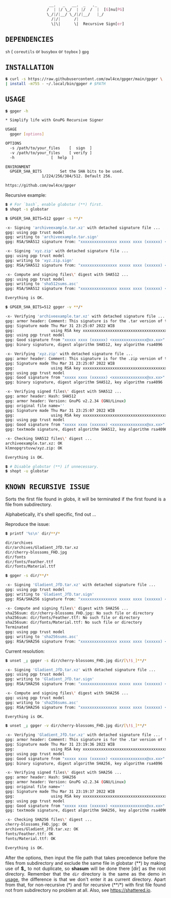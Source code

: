 <div align="justify">

<div align="center">

```css
‌‌‌‌‬‬‬‍‌‌‌‌‌‬‌‌ _‌‌‌‌‌﻿‌‬_, ‌‌‌‌‌﻿‌‌  _   ‌‌‌‌‌﻿‌‬__,  _  ‌‌‌‌‌﻿‌‬ ,_‌‌‌‌‌‬‌‌  ‌‌‌‌‍‬﻿﻿‌‌‌‌‍﻿‍﻿    ‌‌‌‌‍‬﻿‌  ‌‌‌‌‌﻿‍‌  ‌‌‌‌‍‬‌﻿  ‌‌‌‌‍‬‍‍
/  | |/ \_/  |‌‌‌‌‌‬‌‌ |/‌‌‌‌‌﻿﻿‌  /  | ‌‌‌‌‍‬‌‍ [G]nu[‌‌‌‌‍‬﻿‌PG]
\_/|‌‌‌‌‍﻿‍‌/|‌‌‌‌‍‬‍‍__‌‌‌‌‍﻿‌‬/ \‌‌‌‌‍‬﻿‬_/|/‌‌‌‌‍‬‌‍‌‌‌‌‍﻿‍‌|‌‌‌‌‍‬‍‍__/‌‌‌‌‌‬﻿‍   |_‌‌‌‌‍﻿‌﻿/  ‌‌‌‌‍‬‍‍ ‌‌‌‌‌﻿‍﻿ ‌‌‌‌‍‬‍‍     
 ‌‌‌‌‍‬﻿‬ /|‌‌‌‌‍‌‌‌/‌‌‌‌‍﻿‌‌|      /‌‌‌‌‍‬﻿‍|    ‌‌‌‌‌‬﻿‬ ‌‌‌‌‍‬﻿‍  ‌‌‌‌‍‬‍‍         ‌‌‌‌‌﻿﻿‬    
  \|\|      \|  Recursive Sign[er]
```

</div>

## <samp>DEPENDENCIES</samp> <img alt="" align="right" src="https://badges.pufler.dev/visits/owl4ce/gpger?style=flat-square&label=&color=000000&logo=github&logoColor=white&labelColor=000000"/>

`sh` ( `coreutils` or `busybox` or `toybox` ) `gpg`

## <samp>INSTALLATION</samp>

```sh
💲 curl -s https://raw.githubusercontent.com/owl4ce/gpger/main/gpger \
| install -m755 - ~/.local/bin/gpger # $PATH
```

## <samp>USAGE</samp>

```sh
💲 gpger -h
```

```sh
* Simplify life with GnuPG Recursive Signer

USAGE
  gpger [options]

OPTIONS
  -s /path/to/your_files	[  sign  ]
  -v /path/to/your_files	[ verify ]
  -h				[  help  ]

ENVIRONMENT
  GPGER_SHA_BITS		Set the SHA bits to be used.
				1/224/256/384/512. Default 256.

https://github.com/owl4ce/gpger
```

Recursive example:

```sh
💲 # For `bash`, enable globstar (**) first.
💲 shopt -s globstar
```

```sh
💲 GPGER_SHA_BITS=512 gpger -s **/*
```

```sh
-x- Signing 'archiveexample.tar.xz' with detached signature file ...
gpg: using pgp trust model
gpg: writing to 'archiveexample.tar.sign'
gpg: RSA/SHA512 signature from: "xxxxxxxxxxxxxxxx xxxxx xxxx (xxxxxx) <xxxxxxxxxxxxxxx@xx.xx>"

-x- Signing 'xyz.zip' with detached signature file ...
gpg: using pgp trust model
gpg: writing to 'xyz.zip.sign'
gpg: RSA/SHA512 signature from: "xxxxxxxxxxxxxxxx xxxxx xxxx (xxxxxx) <xxxxxxxxxxxxxxx@xx.xx>"

-x- Compute and signing files\' digest with SHA512 ...
gpg: using pgp trust model
gpg: writing to 'sha512sums.asc'
gpg: RSA/SHA512 signature from: "xxxxxxxxxxxxxxxx xxxxx xxxx (xxxxxx) <xxxxxxxxxxxxxxx@xx.xx>"

Everything is OK.
```

```sh
💲 GPGER_SHA_BITS=512 gpger -v **/*
```

```sh
-x- Verifying 'archiveexample.tar.xz' with detached signature file ...
gpg: armor header: Comment: This signature is for the .tar version of the archive
gpg: Signature made Thu Mar 31 23:25:07 2022 WIB
gpg:                using RSA key xxxxxxxxxxxxxxxxxxxxxxxxxxxxxxxxxxxxxxxx
gpg: using pgp trust model
gpg: Good signature from "xxxxx xxxx (xxxxxx) <xxxxxxxxxxxxxxx@xx.xx>" [ultimate]
gpg: binary signature, digest algorithm SHA512, key algorithm rsa4096

-x- Verifying 'xyz.zip' with detached signature file ...
gpg: armor header: Comment: This signature is for the .zip version of the archive
gpg: Signature made Thu Mar 31 23:25:07 2022 WIB
gpg:                using RSA key xxxxxxxxxxxxxxxxxxxxxxxxxxxxxxxxxxxxxxxx
gpg: using pgp trust model
gpg: Good signature from "xxxxx xxxx (xxxxxx) <xxxxxxxxxxxxxxx@xx.xx>" [ultimate]
gpg: binary signature, digest algorithm SHA512, key algorithm rsa4096

-x- Verifying signed files\' digest with SHA512 ...
gpg: armor header: Hash: SHA512
gpg: armor header: Version: GnuPG v2.2.34 (GNU/Linux)
gpg: original file name=''
gpg: Signature made Thu Mar 31 23:25:07 2022 WIB
gpg:                using RSA key xxxxxxxxxxxxxxxxxxxxxxxxxxxxxxxxxxxxxxxx
gpg: using pgp trust model
gpg: Good signature from "xxxxx xxxx (xxxxxx) <xxxxxxxxxxxxxxx@xx.xx>" [ultimate]
gpg: textmode signature, digest algorithm SHA512, key algorithm rsa4096

-x- Checking SHA512 files\' digest ...
archiveexample.tar.xz: OK
klmnopqrstuvw/xyz.zip: OK

Everything is OK.
```

```sh
💲 # Disable globstar (**) if unnecessary.
💲 shopt -u globstar
```

## <samp>KNOWN RECURSIVE ISSUE</samp>

Sorts the first file found in globs, it will be terminated if the first found is a file from subdirectory.

Alphabetically, it's shell specific, find out ...

Reproduce the issue:

```sh
💲 printf '%s\n' dir/**/*
```

```sh
dir/archives
dir/archives/Gladient_JfD.tar.xz
dir/cherry-blossoms_FHD.jpg
dir/fonts
dir/fonts/Feather.ttf
dir/fonts/Material.ttf
```

```sh
💲 gpger -s dir/**/*
```

```sh
-x- Signing 'Gladient_JfD.tar.xz' with detached signature file ...
gpg: using pgp trust model
gpg: writing to 'Gladient_JfD.tar.sign'
gpg: RSA/SHA256 signature from: "xxxxxxxxxxxxxxxx xxxxx xxxx (xxxxxx) <xxxxxxxxxxxxxxx@xx.xx>"

-x- Compute and signing files\' digest with SHA256 ...
sha256sum: dir/cherry-blossoms_FHD.jpg: No such file or directory
sha256sum: dir/fonts/Feather.ttf: No such file or directory
sha256sum: dir/fonts/Material.ttf: No such file or directory
Terminated
gpg: using pgp trust model
gpg: writing to 'sha256sums.asc'
gpg: RSA/SHA256 signature from: "xxxxxxxxxxxxxxxx xxxxx xxxx (xxxxxx) <xxxxxxxxxxxxxxx@xx.xx>"
```

Current resolution:

```sh
💲 unset _; gpger -s dir/cherry-blossoms_FHD.jpg dir/[\!$_]**/*
```

```sh
-x- Signing 'Gladient_JfD.tar.xz' with detached signature file ...
gpg: using pgp trust model
gpg: writing to 'Gladient_JfD.tar.sign'
gpg: RSA/SHA256 signature from: "xxxxxxxxxxxxxxxx xxxxx xxxx (xxxxxx) <xxxxxxxxxxxxxxx@xx.xx>"

-x- Compute and signing files\' digest with SHA256 ...
gpg: using pgp trust model
gpg: writing to 'sha256sums.asc'
gpg: RSA/SHA256 signature from: "xxxxxxxxxxxxxxxx xxxxx xxxx (xxxxxx) <xxxxxxxxxxxxxxx@xx.xx>"

Everything is OK.
```

```sh
💲 unset _; gpger -v dir/cherry-blossoms_FHD.jpg dir/[\!$_]**/*
```

```sh
-x- Verifying 'Gladient_JfD.tar.xz' with detached signature file ...
gpg: armor header: Comment: This signature is for the .tar version of the archive
gpg: Signature made Thu Mar 31 23:19:36 2022 WIB
gpg:                using RSA key xxxxxxxxxxxxxxxxxxxxxxxxxxxxxxxxxxxxxxxx
gpg: using pgp trust model
gpg: Good signature from "xxxxx xxxx (xxxxxx) <xxxxxxxxxxxxxxx@xx.xx>" [ultimate]
gpg: binary signature, digest algorithm SHA256, key algorithm rsa4096

-x- Verifying signed files\' digest with SHA256 ...
gpg: armor header: Hash: SHA256
gpg: armor header: Version: GnuPG v2.2.34 (GNU/Linux)
gpg: original file name=''
gpg: Signature made Thu Mar 31 23:19:37 2022 WIB
gpg:                using RSA key xxxxxxxxxxxxxxxxxxxxxxxxxxxxxxxxxxxxxxxx
gpg: using pgp trust model
gpg: Good signature from "xxxxx xxxx (xxxxxx) <xxxxxxxxxxxxxxx@xx.xx>" [ultimate]
gpg: textmode signature, digest algorithm SHA256, key algorithm rsa4096

-x- Checking SHA256 files\' digest ...
cherry-blossoms_FHD.jpg: OK
archives/Gladient_JfD.tar.xz: OK
fonts/Feather.ttf: OK
fonts/Material.ttf: OK

Everything is OK.
```

After the options, then input the file path that takes precedence before the files from subdirectory
and exclude the same file in globstar (\*\*) by making use of **$_** to not duplicate, so **shasum**
will be done there [dir] as the root directory. Remember that the `dir` directory is the same as
the demo in [usage](#usage), the difference is that we don't enter it as current directory.
Apart from that, for non-recursive (\*) and for recursive (\*\*/\*) with first file
found not from subdirectory no problem at all. Also, see https://shattered.io.

</div>
